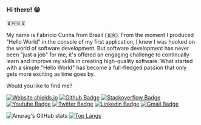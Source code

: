 ### Hi there! 😁 
🇧🇷🇬🇧

My name is Fabricio Cunha from Brazil (🇧🇷). From the moment I produced "Hello World" in the console of my first application, I knew I was hooked on
the world of software development. But software development has never been "just a job" for me, it's offered an
engaging challenge to continually learn and improve my skills in creating high-quality software. What started
with a simple "Hello World" has become a full-fledged passion that only gets more exciting as time goes by.

Would you like to find me?


[![Website shields.io](https://img.shields.io/website-up-down-green-red/http/shields.io.svg)](https://fabriciocunha.co.uk/)
[![Github Badge](https://img.shields.io/badge/-Github-000?style=flat-square&logo=Github&logoColor=white&link=https://github.com/fabriciocunhauk)](https://github.com/fabriciocunhauk)
[![Stackoverflow Badge](https://img.shields.io/badge/-Stackoverflow-4CA143?style=flat-square&logo=Stackoverflow&logoColor=white&link=https://pt.stackoverflow.com/users/93508/lucas-bittencourt)](https://stackoverflow.com/users/13144771/fabricio-cunha)
[![Youtube Badge](https://img.shields.io/badge/-Youtube-FF0000?style=flat-square&labelColor=FF0000&logo=youtube&logoColor=white&link=https://www.youtube.com/channel/UCwmFwHHnWhL6p_OrzKkeWpQ?view_as=subscriber)](https://www.youtube.com/channel/UCwmFwHHnWhL6p_OrzKkeWpQ?view_as=subscriber)
[![Twitter Badge](https://img.shields.io/badge/-Twitter-1ca0f1?style=flat-square&labelColor=1ca0f1&logo=twitter&logoColor=white&link=https://twitter.com/fabriciocunhadv)](https://twitter.com/fabriciocunhadv)
[![Linkedin Badge](https://img.shields.io/badge/-LinkedIn-blue?style=flat-square&logo=Linkedin&logoColor=white&link=https://www.linkedin.com/in/fabricio-cunha-7b7392162/)](https://www.linkedin.com/in/fabricio-cunha-7b7392162/)
[![Gmail Badge](https://img.shields.io/badge/-Gmail-c14438?style=flat-square&logo=Gmail&logoColor=white&link=mailto:fabriciocunhadeveloper@gmail.com)](mailto:fabriciocunhadeveloper@gmail.com)

![Anurag's GitHub stats](https://github-readme-stats.vercel.app/api?username=fabriciocunhauk&show_icons=true&theme=dracula)
[![Top Langs](https://github-readme-stats.vercel.app/api/top-langs/?username=fabriciocunhauk&layout=compact&theme=dracula)](https://github.com/fabriciocunhauk/github-readme-stats)



